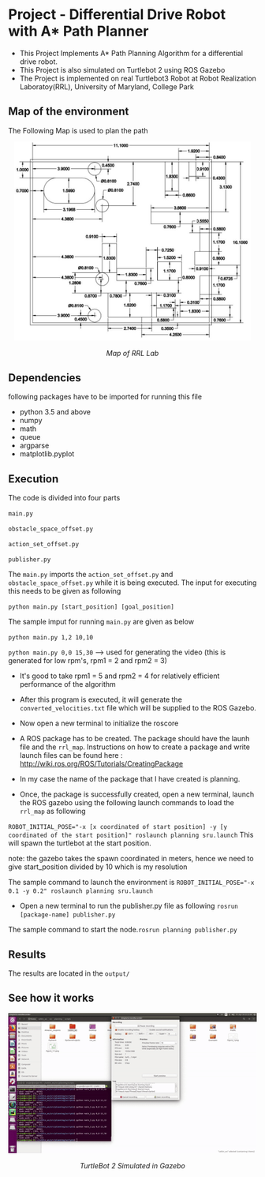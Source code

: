 # Project - Differential Drive Robot with A* Path Planner

* This Project Implements A* Path Planning Algorithm for a differential drive robot.
* This Project is also simulated on Turtlebot 2 using ROS Gazebo
* The Project is implemented on real Turtlebot3 Robot at Robot Realization Laboratoy(RRL), University of Maryland, College Park

## Map of the environment 
The Following Map is used to plan the path

<p align="center">
<img src="images/rrl_map.JPG" alt="map" width="480">
</p>
<p align="center">
<em>Map of RRL Lab</em>
</p>

## Dependencies
following packages have to be imported for running this file 

* python 3.5 and above
* numpy
* math
* queue
* argparse
* matplotlib.pyplot

## Execution
The code is divided into four parts

`main.py`

`obstacle_space_offset.py`

`action_set_offset.py`

`publisher.py`

The `main.py` imports the `action_set_offset.py` and `obstacle_space_offset.py` while it is being executed. The input for executing this needs to be given as following

`python main.py [start_position] [goal_position]`

The sample imput for running `main.py` are given as below 

`python main.py 1,2 10,10`

`python main.py 0,0 15,30`  --> used for generating the video (this is generated for low rpm's, rpm1 = 2 and rpm2 = 3)

* It's good to take rpm1 = 5 and rpm2 = 4 for relatively efficient performance of the algorithm 
* After this program is executed, it will generate the `converted_velocities.txt` file which will be supplied to the ROS Gazebo.

* Now open a new terminal to initialize the roscore

* A ROS package has to be created. The package should have the launh file and the `rrl_map`. Instructions on how to create a package and write launch files can be found here : http://wiki.ros.org/ROS/Tutorials/CreatingPackage

* In my case the name of the package that I have created is planning. 

* Once, the package is successfully created, open a new terminal, launch the ROS gazebo using the following launch commands to load the `rrl_map` as following 

`ROBOT_INITIAL_POSE="-x [x coordinated of start position] -y [y coordinated of the start position]" roslaunch planning sru.launch`
This will spawn the turtlebot at the start position. 

note: the gazebo takes the spawn coordinated in meters, hence we need to give start_position divided by 10 which is my resolution

The sample command to launch the environment is 
`ROBOT_INITIAL_POSE="-x 0.1 -y 0.2" roslaunch planning sru.launch`

* Open a new terminal to run the publisher.py file as following 
`rosrun [package-name] publisher.py`

The sample command to start the node.`rosrun planning publisher.py`

## Results
The results are located in the `output/`

## See how it works

<p align="center">
<img src="images/output.gif" alt="output" width="640">
</p>
<p align="center">
<em>TurtleBot 2 Simulated in Gazebo</em>
</p>


